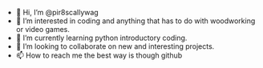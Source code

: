 - 👋 Hi, I’m @pir8scallywag
- 👀 I’m interested in coding and anything that has to do with woodworking or video games.
- 🌱 I’m currently learning python introductory coding.
- 💞️ I’m looking to collaborate on new and interesting projects.
- 📫 How to reach me the best way is though github

<!---
pir8scallywag/pir8scallywag is a ✨ special ✨ repository because its `README.md` (this file) appears on your GitHub profile.
You can click the Preview link to take a look at your changes.
--->
